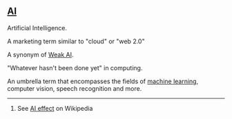 ## [AI](#ai)

Artificial Intelligence.

A marketing term similar to "cloud" or "web 2.0"

A synonym of [Weak AI](#weak-ai).

"Whatever hasn't been done yet" in computing.

An umbrella term that encompasses the fields of [machine learning](#machine-learning), computer vision, speech recognition and more.

---
1. See [AI effect](https://en.wikipedia.org/wiki/AI_effect#AI_is_whatever_hasn.27t_been_done_yet) on Wikipedia
